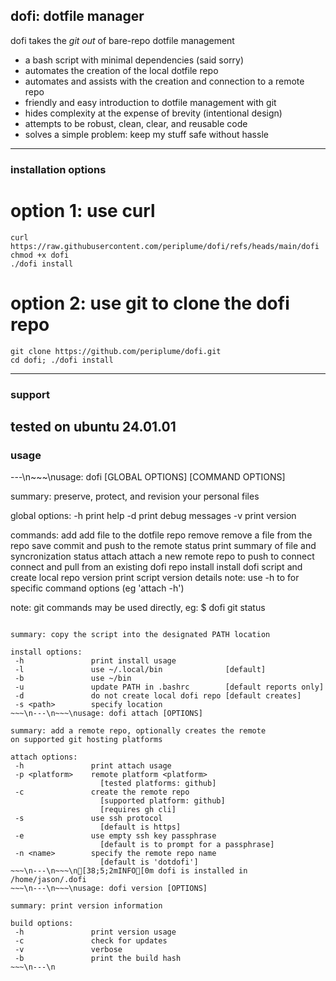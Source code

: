 ## dofi: dotfile manager

dofi takes the *git out* of bare-repo dotfile management
- a bash script with minimal dependencies (said sorry)
- automates the creation of the local dotfile repo
- automates and assists with the creation and connection to a remote repo
- friendly and easy introduction to dotfile management with git
- hides complexity at the expense of brevity (intentional design)
- attempts to be robust, clean, clear, and reusable code
- solves a simple problem: keep my stuff safe without hassle

---
### installation options
# option 1: use curl
```
curl https://raw.githubusercontent.com/periplume/dofi/refs/heads/main/dofi
chmod +x dofi
./dofi install
```
# option 2: use git to clone the dofi repo
```
git clone https://github.com/periplume/dofi.git
cd dofi; ./dofi install
```
---
### support
tested on ubuntu 24.01.01
---
### usage
---\n~~~\nusage: dofi [GLOBAL OPTIONS] <command> [COMMAND OPTIONS]

summary: preserve, protect, and revision your personal files

global options:
 -h       print help
 -d       print debug messages
 -v       print version

commands:
 add <file>       add file to the dotfile repo
 remove <file>    remove a file from the repo
 save             commit and push to the remote
 status           print summary of file and syncronization status
 attach           attach a new remote repo to push to
 connect          connect and pull from an existing dofi repo
 install          install dofi script and create local repo
 version          print script version details
note: use -h to for specific command options (eg 'attach -h')

note: git commands may be used directly, eg:
$ dofi git status
~~~\n---\n~~~\nusage: dofi install [OPTIONS]

summary: copy the script into the designated PATH location

install options:
 -h               print install usage
 -l               use ~/.local/bin              [default]
 -b               use ~/bin
 -u               update PATH in .bashrc        [default reports only]
 -d               do not create local dofi repo [default creates]
 -s <path>        specify location
~~~\n---\n~~~\nusage: dofi attach [OPTIONS]

summary: add a remote repo, optionally creates the remote
on supported git hosting platforms

attach options:
 -h               print attach usage
 -p <platform>    remote platform <platform>
                    [tested platforms: github]
 -c               create the remote repo
                    [supported platform: github]
                    [requires gh cli]
 -s               use ssh protocol
                    [default is https]
 -e               use empty ssh key passphrase
                    [default is to prompt for a passphrase]
 -n <name>        specify the remote repo name
                    [default is 'dotdofi']
~~~\n---\n~~~\n[38;5;2mINFO[0m dofi is installed in /home/jason/.dofi
~~~\n---\n~~~\nusage: dofi version [OPTIONS]

summary: print version information

build options:
 -h               print version usage
 -c               check for updates
 -v               verbose
 -b               print the build hash
~~~\n---\n